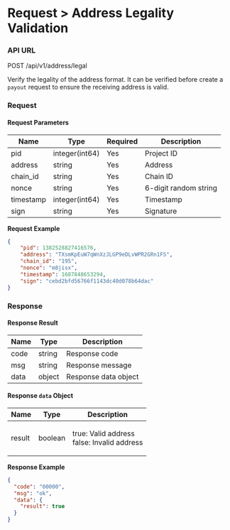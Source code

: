 # Request > Address Legality Validation

### API URL

POST /api/v1/address/legal

Verify the legality of the address format. It can be verified before create a `payout` request to ensure the receiving address is valid.

### Request

#### Request Parameters

| Name      | Type           | Required | Description           |
| --------- | -------------- | -------- | --------------------- |
| pid       | integer(int64) | Yes      | Project ID            |
| address   | string         | Yes      | Address               |
| chain\_id | string         | Yes      | Chain ID              |
| nonce     | string         | Yes      | 6-digit random string |
| timestamp | integer(int64) | Yes      | Timestamp             |
| sign      | string         | Yes      | Signature             |

**Request Example**

```json
{
    "pid": 1382528827416576,
    "address": "TXsmKpEuW7qWnXzJLGP9eDLvWPR2GRn1FS",
    "chain_id": "195",
    "nonce": "m8jisx",
    "timestamp": 1687848653294,
    "sign": "cebd2bfd56766f1143dc40d078b64dac"
}
```

### Response

#### Response Result

| Name | Type   | Description          |
| ---- | ------ | -------------------- |
| code | string | Response code        |
| msg  | string | Response message     |
| data | object | Response data object |

#### Response `data` Object

| Name   | Type    | Description                                          |
| ------ | ------- | ---------------------------------------------------- |
| result | boolean | <p>true: Valid address<br>false: Invalid address</p> |

**Response Example**

```json
{
  "code": "00000",
  "msg": "ok",
  "data": {
    "result": true
  }
}
```
